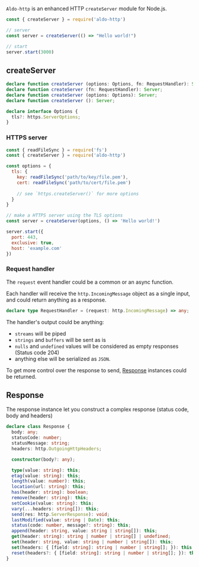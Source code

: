 
`Aldo-http` is an enhanced HTTP `createServer` module for Node.js.

```js
const { createServer } = require('aldo-http')

// server
const server = createServer(() => "Hello world!")

// start
server.start(3000)
```

## createServer

```ts
declare function createServer (options: Options, fn: RequestHandler): Server;
declare function createServer (fn: RequestHandler): Server;
declare function createServer (options: Options): Server;
declare function createServer (): Server;

declare interface Options {
  tls?: https.ServerOptions;
}
```

### HTTPS server

```js
const { readFileSync } = require('fs')
const { createServer } = require('aldo-http')

const options = {
  tls: {
    key: readFileSync('path/to/key/file.pem'),
    cert: readFileSync('path/to/cert/file.pem')
    
    // see `https.createServer()` for more options
  }
}

// make a HTTPS server using the TLS options
const server = createServer(options, () => 'Hello world!')

server.start({
  port: 443,
  exclusive: true,
  host: 'example.com'
})
```

### Request handler

The `request` event handler could be a common or an async function.

Each handler will receive the `http.IncomingMessage` object as a single input, and could return anything as a response.

```ts
declare type RequestHandler = (request: http.IncomingMessage) => any;
```

The handler's output could be anything:
- `streams` will be piped
- `strings` and `buffers` will be sent as is
- `nulls` and `undefined` values will be considered as empty responses (Status code 204)
- anything else will be serialized as `JSON`.

To get more control over the response to send, [Response](#response) instances could be returned.

## Response

The response instance let you construct a complex response (status code, body and headers)

```ts
declare class Response {
  body: any;
  statusCode: number;
  statusMessage: string;
  headers: http.OutgoingHttpHeaders;

  constructor(body?: any);

  type(value: string): this;
  etag(value: string): this;
  length(value: number): this;
  location(url: string): this;
  has(header: string): boolean;
  remove(header: string): this;
  setCookie(value: string): this;
  vary(...headers: string[]): this;
  send(res: http.ServerResponse): void;
  lastModified(value: string | Date): this;
  status(code: number, message?: string): this;
  append(header: string, value: string | string[]): this;
  get(header: string): string | number | string[] | undefined;
  set(header: string, value: string | number | string[]): this;
  set(headers: { [field: string]: string | number | string[]; }): this;
  reset(headers?: { [field: string]: string | number | string[]; }): this;
}
```
